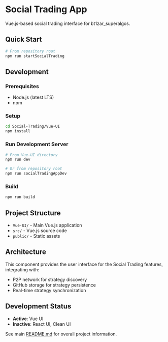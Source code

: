# Social Trading App

Vue.js-based social trading interface for bt1zar_superalgos.

## Quick Start

```bash
# From repository root
npm run startSocialTrading
```

## Development

### Prerequisites
- Node.js (latest LTS)
- npm

### Setup
```bash
cd Social-Trading/Vue-UI
npm install
```

### Run Development Server
```bash
# From Vue-UI directory
npm run dev

# Or from repository root
npm run socialTradingAppDev
```

### Build
```bash
npm run build
```

## Project Structure
- `Vue-UI/` - Main Vue.js application
- `src/` - Vue.js source code
- `public/` - Static assets

## Architecture
This component provides the user interface for the Social Trading features, integrating with:
- P2P network for strategy discovery
- GitHub storage for strategy persistence
- Real-time strategy synchronization

## Development Status
- **Active**: Vue UI
- **Inactive**: React UI, Clean UI

See main [README.md](../README.md) for overall project information.